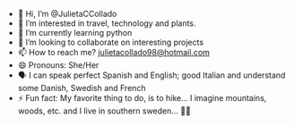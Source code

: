 - 👋 Hi, I’m @JulietaCCollado
- 👀 I’m interested in travel, technology and plants.
- 🌱 I’m currently learning python
- 💞️ I’m looking to collaborate on interesting projects
- 📫 How to reach me? julietacollado98@hotmail.com
- 😄 Pronouns: She/Her
- 🗣️ I can speak perfect Spanish and English; good Italian and understand some Danish, Swedish and French
- ⚡ Fun fact: My favorite thing to do, is to hike... I imagine mountains, woods, etc. and I live in southern sweden... 🤔😂

<!---
JulietaCCollado/JulietaCCollado is a ✨ special ✨ repository because its `README.md` (this file) appears on your GitHub profile.
You can click the Preview link to take a look at your changes.
--->
